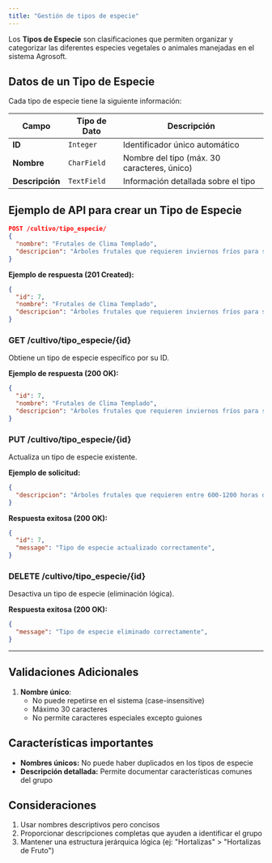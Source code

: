 ```yaml
---
title: "Gestión de tipos de especie"
---
```

Los **Tipos de Especie** son clasificaciones que permiten organizar y categorizar las diferentes especies vegetales o animales manejadas en el sistema Agrosoft.


## Datos de un Tipo de Especie
Cada tipo de especie tiene la siguiente información:

| Campo           | Tipo de Dato  | Descripción |
|---------------|-------------|-------------|
| **ID**       | `Integer`    | Identificador único automático |
| **Nombre**   | `CharField`  | Nombre del tipo (máx. 30 caracteres, único) |
| **Descripción** | `TextField` | Información detallada sobre el tipo |

## Ejemplo de API para crear un Tipo de Especie
```json
POST /cultivo/tipo_especie/
{
  "nombre": "Frutales de Clima Templado",
  "descripcion": "Árboles frutales que requieren inviernos fríos para su correcto desarrollo",
}
```

**Ejemplo de respuesta (201 Created):**
```json
{
  "id": 7,
  "nombre": "Frutales de Clima Templado",
  "descripcion": "Árboles frutales que requieren inviernos fríos para su correcto desarrollo",
}
```

### **GET /cultivo/tipo_especie/{id}**
Obtiene un tipo de especie específico por su ID.

**Ejemplo de respuesta (200 OK):**
```json
{
  "id": 7,
  "nombre": "Frutales de Clima Templado",
  "descripcion": "Árboles frutales que requieren inviernos fríos para su correcto desarrollo",
}
```

### **PUT /cultivo/tipo_especie/{id}**
Actualiza un tipo de especie existente.

**Ejemplo de solicitud:**
```json
{
  "descripcion": "Árboles frutales que requieren entre 600-1200 horas de frío invernal",
}
```

**Respuesta exitosa (200 OK):**
```json
{
  "id": 7,
  "message": "Tipo de especie actualizado correctamente",
}
```

### **DELETE /cultivo/tipo_especie/{id}**
Desactiva un tipo de especie (eliminación lógica).

**Respuesta exitosa (200 OK):**
```json
{
  "message": "Tipo de especie eliminado correctamente",
}
```

---

## **Validaciones Adicionales**

1. **Nombre único**:
   - No puede repetirse en el sistema (case-insensitive)
   - Máximo 30 caracteres
   - No permite caracteres especiales excepto guiones


## Características importantes
- **Nombres únicos:** No puede haber duplicados en los tipos de especie
- **Descripción detallada:** Permite documentar características comunes del grupo



## Consideraciones
1. Usar nombres descriptivos pero concisos
2. Proporcionar descripciones completas que ayuden a identificar el grupo
4. Mantener una estructura jerárquica lógica (ej: "Hortalizas" > "Hortalizas de Fruto")